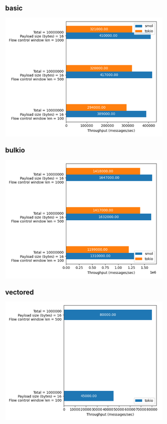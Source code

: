 
basic
--------

![img](basic/throughput.png)


bulkio
--------
![img](bulkio/throughput.png)


vectored
--------
![img](vectored/throughput.png)
